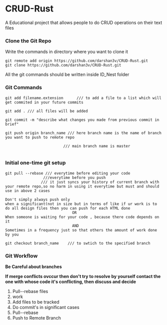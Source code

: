 # CRUD-Rust
A Educational project that allows people to do CRUD operations on their text files

### Clone the Git Repo

Write the commands in directory where you want to clone it

```
git remote add origin https://github.com/darshan3v/CRUD-Rust.git
git clone https://github.com/darshan3v/CRUD-Rust.git
```
All the git commands should be written inside ID_Nest folder
### Git Commands

```
git add filename.extension      /// to add a file to a list which will get commited in your future commits

git add . /// all files will be added

git commit -m "describe what changes you made from previous commit in brief"

git push origin branch_name /// here branch name is the name of branch you want to push to remote repo

                          /// main branch name is master 


```
### Initial one-time git setup

```
git pull --rebase /// everytime before editing your code
                 ///everytime before you push 
                /// it just syncs your history of current branch with your remote repo,so no harm in using it everytime but must and should use in above 2 cases
                
Don't simply always push only  
when a significant(not in size but in terms of like if ur work is to do all design files then you can push for each HTML done 
                              OR 
When someone is waiting for your code , because there code depends on it 
                              AND
Sometimes in a frequency just so that others the amount of work done by you

git checkout branch_name    /// to swtich to the specified branch
```

### Git Workflow
**Be Careful about branches**

**If merge conflicts ovccur  then don't try to resolve by yourself contact the one with whose code it's conflicting, then discuss and decide**

1. Pull--rebase files
2. work
3. Add files to be tracked
4. Do commit's in significant cases
5. Pull--rebase
6. Push to Remote Branch

